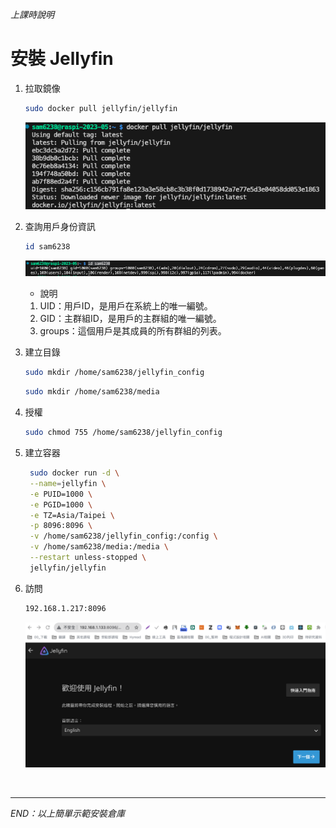 *上課時說明*

# 安裝 Jellyfin


1. 拉取鏡像

   ```bash
   sudo docker pull jellyfin/jellyfin
   ```
   
   ![](images/img_01.png)


2. 查詢用戶身份資訊

   ```bash
   id sam6238
   ```
   
   ![](images/img_02.png)

    - 說明
    1. UID：用戶ID，是用戶在系統上的唯一編號。
    2. GID：主群組ID，是用戶的主群組的唯一編號。
    3. groups：這個用戶是其成員的所有群組的列表。

3. 建立目錄

   ```bash
   sudo mkdir /home/sam6238/jellyfin_config
   ```

   ```bash
   sudo mkdir /home/sam6238/media
   ```

4. 授權

   ```bash
   sudo chmod 755 /home/sam6238/jellyfin_config
   ```


5. 建立容器

   ```bash
    sudo docker run -d \
    --name=jellyfin \
    -e PUID=1000 \
    -e PGID=1000 \
    -e TZ=Asia/Taipei \
    -p 8096:8096 \
    -v /home/sam6238/jellyfin_config:/config \
    -v /home/sam6238/media:/media \
    --restart unless-stopped \
    jellyfin/jellyfin
   ```



6. 訪問

   ```bash
   192.168.1.217:8096
   ```

   ![](images/img_03.png)

</br>

---

_END：以上簡單示範安裝倉庫_